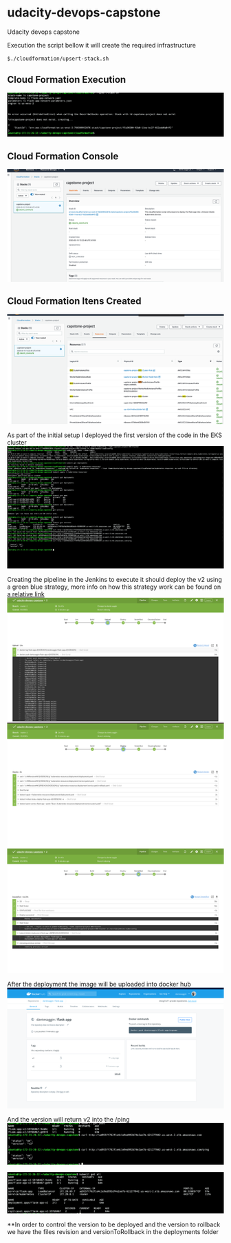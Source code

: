# udacity-devops-capstone
Udacity devops capstone

Execution the script bellow it will create the required infrastructure
```
$./cloudformation/upsert-stack.sh
```
## Cloud Formation Execution
![img-1](./screenshot/1-ExecuteCloudFormatonToCreateAll.png)
## Cloud Formation Console
![img-1](./screenshot/2-FinalExecutionCloudFormation.png)
## Cloud Formation Itens Created
![img-1](./screenshot/3-ItensCreatedByCloudFormation.png)

As part of the initial setup I deployed the first version of the code in the EKS cluster
![img-1](./screenshot/4-FirstTestGettingVersion1Deployed.png)

Creating the pipeline in the Jenkins to execute it should deploy the v2 using a green blue strategy, more info on how this strategy work can be found on [a relative link](./kubernetes-resources/README.md)
![img-1](./screenshot/5-JenkinsPrint1.png)
![img-1](./screenshot/6-JenkinsPrint2.png)
![img-1](./screenshot/7-JenkinsPrint3.png)

After the deployment the image will be uploaded into docker hub
![img-1](./screenshot/8-ImageUpdatedInDockerHub.png)

And the version will return v2 into the /ping
![img-1](./screenshot/9-TestingAfterDeployment.png)

![img-1](./screenshot/10-AllResourcesAfterDeployment.png)


**In order to control the version to be deployed and the version to rollback we have the files revision and versionToRollback in the deployments folder